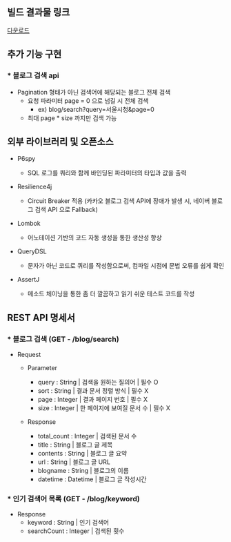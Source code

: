 
## 빌드 결과물 링크
[다운로드](https://raw.githubusercontent.com/jerodis10/blogSearch/master/excute/blogSearch-0.0.1-SNAPSHOT.jar)


## 추가 기능 구현
### * 블로그 검색 api
  - Pagination 형태가 아닌 검색어에 해당되는 블로그 전체 검색 
    - 요청 파라미터 page = 0 으로 넘길 시 전체 검색  
      - ex) blog/search?query=서울시청&page=0
    - 최대 page * size 까지만 검색 가능


## 외부 라이브러리 및 오픈소스
- P6spy 
  - SQL 로그를 쿼리와 함께 바인딩된 파라미터의 타입과 값을 출력

- Resilience4j
  - Circuit Breaker 적용 
      (카카오 블로그 검색 API에 장애가 발생 시, 네이버 블로그 검색 API 으로 Fallback)

- Lombok
  - 어노테이션 기반의 코드 자동 생성을 통한 생산성 향상

- QueryDSL
  - 문자가 아닌 코드로 쿼리를 작성함으로써, 컴파일 시점에 문법 오류를 쉽게 확인

- AssertJ
  - 메소드 체이닝을 통한 좀 더 깔끔하고 읽기 쉬운 테스트 코드를 작성


## REST API 명세서
### * 블로그 검색 (GET - /blog/search)
  - Request
    - Parameter
      - query : String | 검색을 원하는 질의어 | 필수 O
      - sort : String | 결과 문서 정렬 방식 | 필수 X
      - page : Integer | 결과 페이지 번호 | 필수 X
      - size : Integer | 한 페이지에 보여질 문서 수 | 필수 X
    
    - Response
      - total_count : Integer | 검색된 문서 수
      - title : String | 블로그 글 제목
      - contents : String | 블로그 글 요약
      - url : String | 블로그 글 URL
      - blogname : String | 블로그의 이름
      - datetime : Datetime | 블로그 글 작성시간

### * 인기 검색어 목록 (GET - /blog/keyword)
  - Response
    - keyword : String | 인기 검색어
    - searchCount : Integer | 검색된 횟수
     